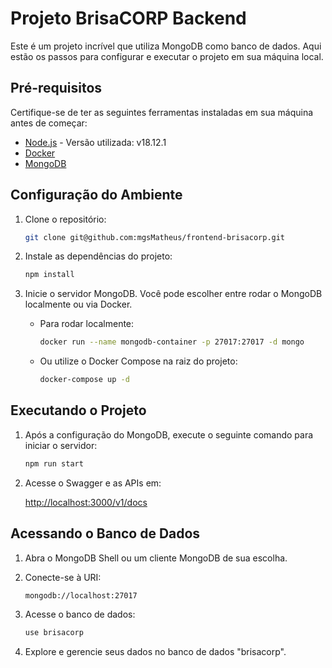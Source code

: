 # Projeto BrisaCORP Backend

Este é um projeto incrível que utiliza MongoDB como banco de dados. Aqui estão os passos para configurar e executar o projeto em sua máquina local.

## Pré-requisitos

Certifique-se de ter as seguintes ferramentas instaladas em sua máquina antes de começar:

- [Node.js](https://nodejs.org/en/download/current) - Versão utilizada: v18.12.1
- [Docker](https://www.docker.com/products/docker-desktop/)
- [MongoDB](https://www.mongodb.com/try/download/shell)

## Configuração do Ambiente

1. Clone o repositório:

    ```bash
    git clone git@github.com:mgsMatheus/frontend-brisacorp.git
    ```

2. Instale as dependências do projeto:

    ```bash
    npm install
    ```

3. Inicie o servidor MongoDB. Você pode escolher entre rodar o MongoDB localmente ou via Docker.

    - Para rodar localmente:

        ```bash
        docker run --name mongodb-container -p 27017:27017 -d mongo
        ```

    - Ou utilize o Docker Compose na raiz do projeto:

        ```bash
        docker-compose up -d
        ```

## Executando o Projeto

1. Após a configuração do MongoDB, execute o seguinte comando para iniciar o servidor:

    ```bash
    npm run start
    ```

2. Acesse o Swagger e as APIs em:

    [http://localhost:3000/v1/docs](http://localhost:3000/v1/docs)

## Acessando o Banco de Dados

1. Abra o MongoDB Shell ou um cliente MongoDB de sua escolha.

2. Conecte-se à URI:

    ```bash
    mongodb://localhost:27017
    ```

3. Acesse o banco de dados:

    ```bash
    use brisacorp
    ```

4. Explore e gerencie seus dados no banco de dados "brisacorp".

